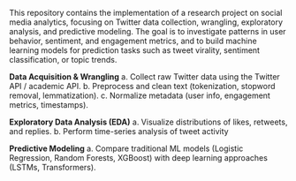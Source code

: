This repository contains the implementation of a research project on social media analytics, focusing on Twitter data collection, wrangling, exploratory analysis, and predictive modeling. 
The goal is to investigate patterns in user behavior, sentiment, and engagement metrics, and to build machine learning models for prediction tasks such as tweet virality, sentiment classification, or topic trends.

**Data Acquisition & Wrangling**
  a. Collect raw Twitter data using the Twitter API / academic API.
  b. Preprocess and clean text (tokenization, stopword removal, lemmatization).
  c. Normalize metadata (user info, engagement metrics, timestamps).

**Exploratory Data Analysis (EDA)**
  a. Visualize distributions of likes, retweets, and replies.
  b. Perform time-series analysis of tweet activity

  **Predictive Modeling**
  a. Compare traditional ML models (Logistic Regression, Random Forests, XGBoost) with deep learning approaches (LSTMs, Transformers).
